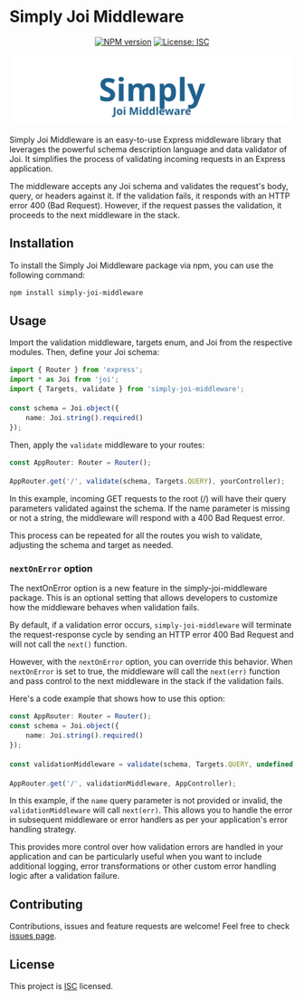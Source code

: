 # Simply Joi Middleware

<div align="center">

<!-- [![Build Status](https://github.com/marcosppollastri/simply-express-generator/actions/workflows/main.yml/badge.svg)](https://github.com/marcosppollastri/simply-express-generator/actions) -->
[![NPM version](https://img.shields.io/npm/v/simply-joi-middleware.svg?style=flat)](https://www.npmjs.com/package/simply-joi-middleware)
[![License: ISC](https://img.shields.io/badge/License-ISC-blue.svg)](https://opensource.org/licenses/ISC)

</div>

<p align="center">
    <img src="https://github.com/marcosppollastri/simply-joi-middleware/blob/master/logo.svg?raw=true" alt="Logo" width="500" />
</p>

Simply Joi Middleware is an easy-to-use Express middleware library that leverages the powerful schema description language and data validator of Joi. It simplifies the process of validating incoming requests in an Express application.

The middleware accepts any Joi schema and validates the request's body, query, or headers against it. If the validation fails, it responds with an HTTP error 400 (Bad Request). However, if the request passes the validation, it proceeds to the next middleware in the stack.

## Installation

To install the Simply Joi Middleware package via npm, you can use the following command:

```bash
npm install simply-joi-middleware
```
## Usage
Import the validation middleware, targets enum, and Joi from the respective modules. Then, define your Joi schema:
```ts
import { Router } from 'express';
import * as Joi from 'joi';
import { Targets, validate } from 'simply-joi-middleware';

const schema = Joi.object({
    name: Joi.string().required()
});
```
Then, apply the `validate` middleware to your routes:
```ts
const AppRouter: Router = Router();

AppRouter.get('/', validate(schema, Targets.QUERY), yourController);
```
In this example, incoming GET requests to the root (/) will have their query parameters validated against the schema. If the name parameter is missing or not a string, the middleware will respond with a 400 Bad Request error.

This process can be repeated for all the routes you wish to validate, adjusting the schema and target as needed.

### `nextOnError` option
The nextOnError option is a new feature in the simply-joi-middleware package. This is an optional setting that allows developers to customize how the middleware behaves when validation fails.

By default, if a validation error occurs, `simply-joi-middleware` will terminate the request-response cycle by sending an HTTP error 400 Bad Request and will not call the `next()` function.

However, with the `nextOnError` option, you can override this behavior. When `nextOnError` is set to true, the middleware will call the `next(err)` function and pass control to the next middleware in the stack if the validation fails.

Here's a code example that shows how to use this option:

```ts
const AppRouter: Router = Router();
const schema = Joi.object({
    name: Joi.string().required()
});

const validationMiddleware = validate(schema, Targets.QUERY, undefined, {nextOnError: true});

AppRouter.get('/', validationMiddleware, AppController);
```

In this example, if the `name` query parameter is not provided or invalid, the `validationMiddleware` will call `next(err)`. This allows you to handle the error in subsequent middleware or error handlers as per your application's error handling strategy.

This provides more control over how validation errors are handled in your application and can be particularly useful when you want to include additional logging, error transformations or other custom error handling logic after a validation failure.



## Contributing

Contributions, issues and feature requests are welcome! Feel free to check [issues page](https://github.com/marcosppollastri/simply-joi-middleware/issues).

## License

This project is [ISC](https://opensource.org/licenses/ISC) licensed.